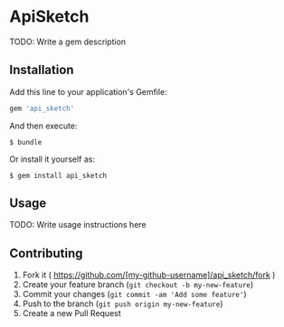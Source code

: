 # ApiSketch

TODO: Write a gem description

## Installation

Add this line to your application's Gemfile:

```ruby
gem 'api_sketch'
```

And then execute:

    $ bundle

Or install it yourself as:

    $ gem install api_sketch

## Usage

TODO: Write usage instructions here

## Contributing

1. Fork it ( https://github.com/[my-github-username]/api_sketch/fork )
2. Create your feature branch (`git checkout -b my-new-feature`)
3. Commit your changes (`git commit -am 'Add some feature'`)
4. Push to the branch (`git push origin my-new-feature`)
5. Create a new Pull Request
